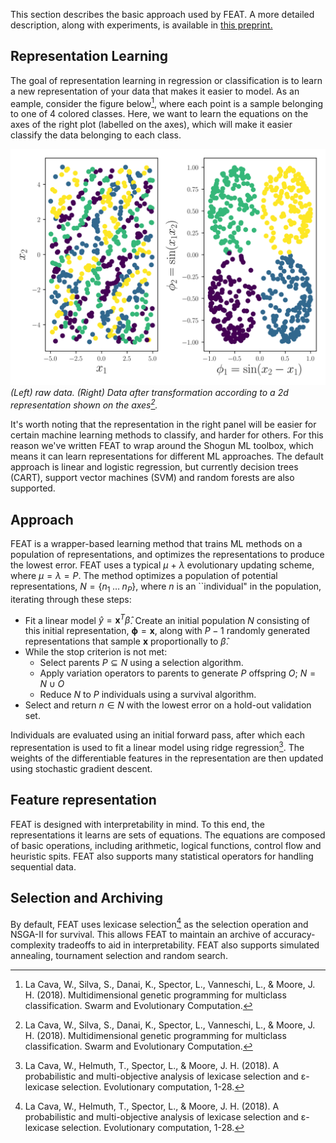 This section describes the basic approach used by FEAT. A more detailed description, along with experiments, 
is available in [this preprint.](https://arxiv.org/abs/1807.00981)

[^1]: La Cava, W., Silva, S., Danai, K., Spector, L., Vanneschi, L., & Moore, J. H. (2018). Multidimensional genetic programming for multiclass classification. Swarm and Evolutionary Computation.
[^2]: Hoerl, A. E., & Kennard, R. W. (1970). Ridge regression: Biased estimation for nonorthogonal problems. Technometrics, 12(1), 55–67.
[^3]: La Cava, W., Helmuth, T., Spector, L., & Moore, J. H. (2018). A probabilistic and multi-objective analysis of lexicase selection and ε-lexicase selection. Evolutionary computation, 1-28.

## Representation Learning

The goal of representation learning in regression or classification is to learn a new representation of your data that makes it easier to model. As an eample, consider the figure below[^1], where each point is a sample belonging to one of 4 colored classes. Here, we want to learn the equations on the axes of the right plot (labelled on the axes), which will make it easier classify the data belonging to each class.   

![Representation Learning Example](rep_learning_demo_2d.svg)
*(Left) raw data. (Right) Data after transformation according to a 2d representation shown on the axes[^1].*

It's worth noting that the representation in the right panel will be easier for certain machine learning methods to classify, and harder for others. For this reason we've written FEAT to wrap around the Shogun ML toolbox, which means it can learn representations for different ML approaches. The default approach is linear and logistic regression, but currently decision trees (CART), support vector machines (SVM) and random forests are also supported. 

## Approach

FEAT is a wrapper-based learning method that trains ML methods on a population of representations, and optimizes the representations to produce the lowest error. FEAT uses a typical $\mu$ + $\lambda$ evolutionary updating scheme, where $\mu=\lambda=P$. The method optimizes a population of potential representations, $N = \{n_1\;\dots\;n_P\}$, where $n$ is an ``individual" in the population, iterating through these steps: 
    
- Fit a linear model $\hat{y} = \mathbf{x}^T\hat{\beta}$. Create an initial population $N$ consisting of this initial representation, $\mathbf{\phi} = \mathbf{x}$, along with $P-1$ randomly generated representations that sample $\mathbf{x}$ proportionally to $\hat{\beta}$. 
- While the stop criterion is not met: 
    - Select parents  $P \subseteq N$ using a selection algorithm. 
    - Apply variation operators to parents to generate $P$ offspring $O$; $N = N \cup O$ 
    - Reduce $N$ to $P$ individuals using a survival algorithm.  
- Select and return $n \in N$ with the lowest error on a hold-out validation set. 

Individuals are evaluated using an initial forward pass, after which each representation is used to fit a linear model using ridge regression[^3]. The weights of the differentiable features in the representation are then updated using stochastic gradient descent.  

## Feature representation

FEAT is designed with interpretability in mind. To this end, the representations it learns are sets of equations. The equations are composed of basic operations, including arithmetic, logical functions, control flow and heuristic spits. FEAT also supports many statistical operators for handling sequential data. 

## Selection and Archiving

By default, FEAT uses lexicase selection[^3] as the selection operation and NSGA-II for survival. This allows FEAT to maintain an archive of accuracy-complexity tradeoffs to aid in interpretability. FEAT also supports simulated annealing, tournament selection and random search.
